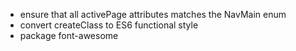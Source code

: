 - ensure that all activePage attributes matches the NavMain enum
- convert createClass to ES6 functional style
- package font-awesome
